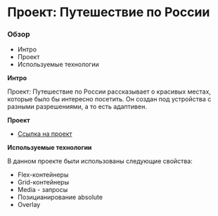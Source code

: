 # Проект: Путешествие по России

### Обзор
* Интро
* Проект
* Используемые технологии

**Интро**

Проект: Путешествие по России рассказывает о красивых местах, которые было бы интересно посетить.
Он создан под устройства с разными разрешениями, а то есть адаптивен.

**Проект**

* [Ссылка на проект](https://github.com/ArtIvanika/russian-travel.git)

**Используемые технологии**

В данном проекте были использованы следующие свойства:

* Flex-контейнеры
* Grid-контейнеры
* Media - запросы
* Позицианирование absolute
* Overlay


